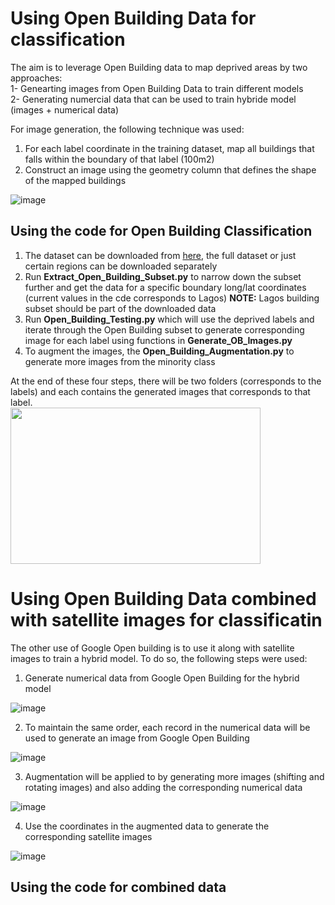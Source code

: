 
# Using Open Building Data for classification

The aim is to leverage Open Building data to map deprived areas by two approaches:  
1- Genearting images from Open Building Data to train different models  
2- Generating numercial data that can be used to train hybride model (images + numerical data)    

For image generation, the following technique was used:  

1. For each label coordinate in the training dataset, map all buildings that falls within the boundary of that label (100m2) 
2. Construct an image using the geometry column that defines the shape of the mapped buildings  

![image](https://user-images.githubusercontent.com/34656794/164742475-84b99530-a9dc-4f6b-8952-8cec027dc253.png)

## Using the code for Open Building Classification

1. The dataset can be downloaded from [here](https://sites.research.google/open-buildings/), the full dataset or just certain regions can be downloaded separately
2. Run **Extract_Open_Building_Subset.py** to narrow down the subset further and get the data for a specific boundary long/lat coordinates (current values in the cde corresponds to Lagos) **NOTE:** Lagos building subset should be part of the downloaded data
3. Run **Open_Building_Testing.py** which will use the deprived labels and iterate through the Open Building subset to generate corresponding image for each label using functions in **Generate_OB_Images.py**   
4. To augment the images, the **Open_Building_Augmentation.py** to generate more images from the minority class 

At the end of these four steps, there will be two folders (corresponds to the labels) and each contains the generated images that corresponds to that label.  
<img src="https://user-images.githubusercontent.com/34656794/164747500-80940dd4-7c50-4e7f-9693-dab271c2da82.png" width="400" height="250"/>   
  


# Using Open Building Data combined with satellite images for classificatin 
The other use of Google Open building is to use it along with satellite images to train a hybrid model. To do so, the following steps were used:
1. Generate numerical data from Google Open Building for the hybrid model

![image](https://user-images.githubusercontent.com/34656794/164884508-6af76e40-4292-4638-81f7-7920adde7218.png)


2. To maintain the same order, each record in the numerical data will be used to generate an image from Google Open Building

![image](https://user-images.githubusercontent.com/34656794/164884520-4e5bdfa8-b7a4-462f-abc9-fe9adcb4ce71.png)


3. Augmentation will be applied to by generating more images (shifting and rotating images) and also adding the corresponding numerical data

![image](https://user-images.githubusercontent.com/34656794/164884536-0e022be1-658e-4bab-b18f-25017930f9cf.png)

4. Use the coordinates in the augmented data to generate the corresponding satellite images

![image](https://user-images.githubusercontent.com/34656794/164884570-32e0cd91-64a5-4e14-ada7-b12fadefed99.png)

## Using the code for combined data

